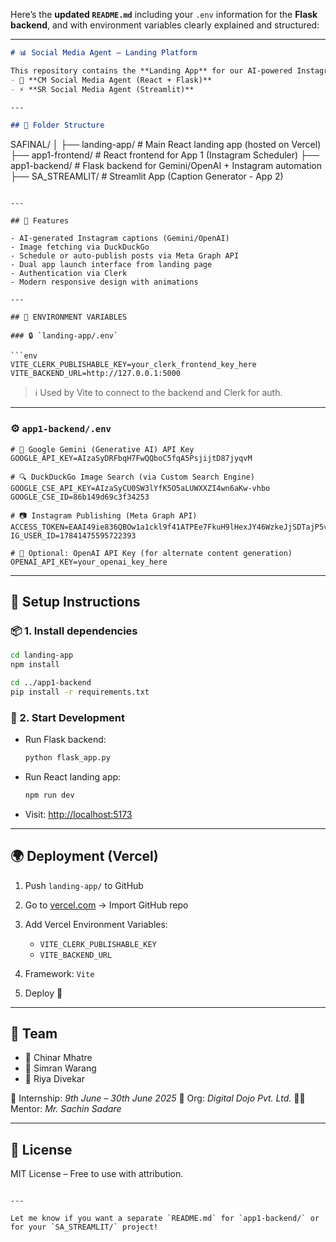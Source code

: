 Here’s the **updated `README.md`** including your `.env` information for the **Flask backend**, and with environment variables clearly explained and structured:

---

```markdown
# 📊 Social Media Agent – Landing Platform

This repository contains the **Landing App** for our AI-powered Instagram Content Automation tool, developed during our internship at **Digital Dojo Pvt. Ltd.** It allows users to launch two sub-projects:
- 🧠 **CM Social Media Agent (React + Flask)**
- ⚡ **SR Social Media Agent (Streamlit)**

---

## 🧩 Folder Structure

```

SAFINAL/
│
├── landing-app/           # Main React landing app (hosted on Vercel)
├── app1-frontend/         # React frontend for App 1 (Instagram Scheduler)
├── app1-backend/          # Flask backend for Gemini/OpenAI + Instagram automation
├── SA\_STREAMLIT/          # Streamlit App (Caption Generator - App 2)

````

---

## 🚀 Features

- AI-generated Instagram captions (Gemini/OpenAI)
- Image fetching via DuckDuckGo
- Schedule or auto-publish posts via Meta Graph API
- Dual app launch interface from landing page
- Authentication via Clerk
- Modern responsive design with animations

---

## 🧪 ENVIRONMENT VARIABLES

### 🔒 `landing-app/.env`

```env
VITE_CLERK_PUBLISHABLE_KEY=your_clerk_frontend_key_here
VITE_BACKEND_URL=http://127.0.0.1:5000
````

> ℹ️ Used by Vite to connect to the backend and Clerk for auth.

---

### ⚙️ `app1-backend/.env`

```env
# 🔑 Google Gemini (Generative AI) API Key
GOOGLE_API_KEY=AIzaSyDRFbqH7FwQQboC5fqA5PsjijtD87jyqvM

# 🔍 DuckDuckGo Image Search (via Custom Search Engine)
GOOGLE_CSE_API_KEY=AIzaSyCU0SW3lYfK5O5aLUWXXZI4wn6aKw-vhbo
GOOGLE_CSE_ID=86b149d69c3f34253

# 📷 Instagram Publishing (Meta Graph API)
ACCESS_TOKEN=EAAI49ie836QBOw1a1ckl9f41ATPEe7FkuH9lHexJY46WzkeJjSDTajP5v2DZCaZCxCM35FcKJV2Sa21TtAi983sbacVbL027PzwtSUK06CH4SXtz4cCZA5NLsFtRzHwyzbxWvrdcwoxp47AzGSYKs0XFbdtiQwgi0XsDU2oNt0URPnUOuEUlhcJoJ8pbC9y
IG_USER_ID=17841475595722393

# 🧠 Optional: OpenAI API Key (for alternate content generation)
OPENAI_API_KEY=your_openai_key_here
```

---

## 🧪 Setup Instructions

### 📦 1. Install dependencies

```bash
cd landing-app
npm install

cd ../app1-backend
pip install -r requirements.txt
```

### 🚀 2. Start Development

* Run Flask backend:

  ```bash
  python flask_app.py
  ```

* Run React landing app:

  ```bash
  npm run dev
  ```

* Visit: [http://localhost:5173](http://localhost:5173)

---

## 🌍 Deployment (Vercel)

1. Push `landing-app/` to GitHub
2. Go to [vercel.com](https://vercel.com) → Import GitHub repo
3. Add Vercel Environment Variables:

   * `VITE_CLERK_PUBLISHABLE_KEY`
   * `VITE_BACKEND_URL`
4. Framework: `Vite`
5. Deploy 🎉

---

## 👥 Team

* 👤 Chinar Mhatre
* 👤 Simran Warang
* 👤 Riya Divekar

📆 Internship: *9th June – 30th June 2025*
🏢 Org: *Digital Dojo Pvt. Ltd.*
🧑‍🏫 Mentor: *Mr. Sachin Sadare*

---

## 📜 License

MIT License – Free to use with attribution.

```

---

Let me know if you want a separate `README.md` for `app1-backend/` or for your `SA_STREAMLIT/` project!
```

